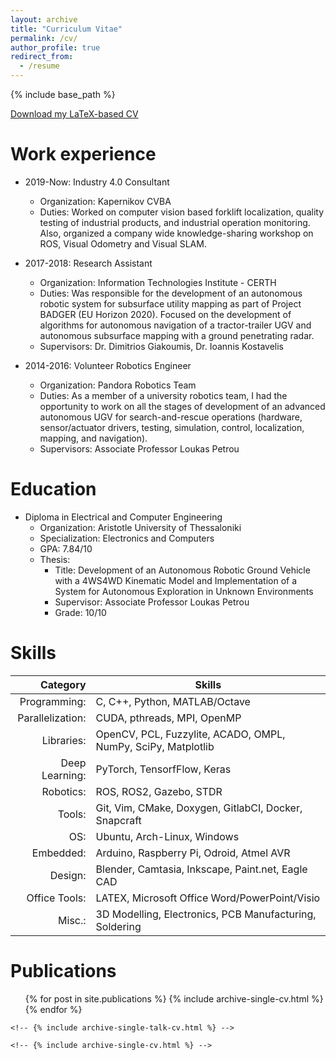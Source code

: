 ```yaml
---
layout: archive
title: "Curriculum Vitae"
permalink: /cv/
author_profile: true
redirect_from:
  - /resume
---
```


{% include base_path %}

[Download my LaTeX-based CV](https://gkouros.github.io/files/cv.pdf)

Work experience
======
* 2019-Now: Industry 4.0 Consultant
  * Organization: Kapernikov CVBA
  * Duties: Worked on computer vision based forklift localization, quality testing of industrial products, and industrial operation monitoring. Also, organized a company wide knowledge-sharing workshop on ROS, Visual Odometry and Visual SLAM.

* 2017-2018: Research Assistant
  * Organization: Information Technologies Institute - CERTH
  * Duties: Was responsible for the development of an autonomous robotic system for subsurface utility mapping as part of Project BADGER (EU Horizon 2020). Focused on the development of algorithms for autonomous navigation of a tractor-trailer UGV and autonomous subsurface mapping with a ground penetrating radar.
  * Supervisors: Dr. Dimitrios Giakoumis, Dr. Ioannis Kostavelis

* 2014-2016: Volunteer Robotics Engineer
  * Organization: Pandora Robotics Team
  * Duties: As a member of a university robotics team, I had the opportunity to work on all the stages of development of an advanced autonomous UGV for search-and-rescue operations (hardware, sensor/actuator drivers, testing, simulation, control, localization, mapping, and navigation).
  * Supervisors: Associate Professor Loukas Petrou

Education
======
* Diploma in Electrical and Computer Engineering
  * Organization: Aristotle University of Thessaloniki
  * Specialization: Electronics and Computers
  * GPA: 7.84/10
  * Thesis:
    * Title: Development of an Autonomous Robotic Ground Vehicle with a 4WS4WD Kinematic Model and Implementation of a System for Autonomous Exploration in Unknown Environments
    * Supervisor: Associate Professor Loukas Petrou
    * Grade: 10/10
  
Skills
======
| Category           | Skills                                                       |
|-------------------:|-------------------------------------------------------------|
| Programming:       | C, C++, Python, MATLAB/Octave                                |
| Parallelization:   | CUDA, pthreads, MPI, OpenMP                                  |
| Libraries:         | OpenCV, PCL, Fuzzylite, ACADO, OMPL, NumPy, SciPy, Matplotlib|
| Deep Learning:     | PyTorch, TensorfFlow, Keras                                  |
| Robotics:          | ROS, ROS2, Gazebo, STDR                                      |
| Tools:             | Git, Vim, CMake, Doxygen, GitlabCI, Docker, Snapcraft        |
| OS:                | Ubuntu, Arch-Linux, Windows                                  |
| Embedded:          | Arduino, Raspberry Pi, Odroid, Atmel AVR                     |
| Design:            | Blender, Camtasia, Inkscape, Paint.net, Eagle CAD            |
| Office Tools:      | LATEX, Microsoft Office Word/PowerPoint/Visio                |
| Misc.:             | 3D Modelling, Electronics, PCB Manufacturing, Soldering      |

Publications
======
  <ul>{% for post in site.publications %}
    {% include archive-single-cv.html %}
  {% endfor %}</ul>
  
<!-- Talks -->
<!-- ====== -->
  <!-- <ul>{% for post in site.talks %} -->
    <!-- {% include archive-single-talk-cv.html %} -->
  <!-- {% endfor %}</ul> -->
  
<!-- Teaching -->
<!-- ====== -->
  <!-- <ul>{% for post in site.teaching %} -->
    <!-- {% include archive-single-cv.html %} -->
  <!-- {% endfor %}</ul> -->
  
<!-- Service and leadership -->
<!-- ====== -->
<!-- * Currently signed in to 43 different slack teams -->
